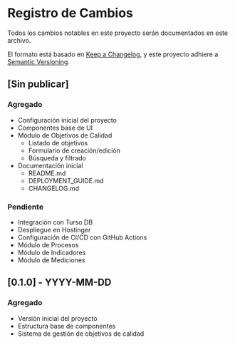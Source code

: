 # Registro de Cambios

Todos los cambios notables en este proyecto serán documentados en este archivo.

El formato está basado en [Keep a Changelog](https://keepachangelog.com/es-ES/1.0.0/),
y este proyecto adhiere a [Semantic Versioning](https://semver.org/spec/v2.0.0.html).

## [Sin publicar]

### Agregado

- Configuración inicial del proyecto
- Componentes base de UI
- Módulo de Objetivos de Calidad
  - Listado de objetivos
  - Formulario de creación/edición
  - Búsqueda y filtrado
- Documentación inicial
  - README.md
  - DEPLOYMENT_GUIDE.md
  - CHANGELOG.md

### Pendiente

- Integración con Turso DB
- Despliegue en Hostinger
- Configuración de CI/CD con GitHub Actions
- Módulo de Procesos
- Módulo de Indicadores
- Módulo de Mediciones

## [0.1.0] - YYYY-MM-DD

### Agregado

- Versión inicial del proyecto
- Estructura base de componentes
- Sistema de gestión de objetivos de calidad
